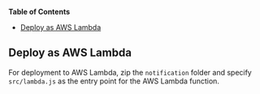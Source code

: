 <!-- START doctoc generated TOC please keep comment here to allow auto update -->
<!-- DON'T EDIT THIS SECTION, INSTEAD RE-RUN doctoc TO UPDATE -->
**Table of Contents**  
<!-- *generated with [DocToc](https://github.com/thlorenz/doctoc)* -->

- [Deploy as AWS Lambda](#deploy-as-aws-lambda)

<!-- END doctoc generated TOC please keep comment here to allow auto update -->

## Deploy as AWS Lambda

For deployment to AWS Lambda, zip the `notification` folder and specify `src/lambda.js` as the entry point for the AWS Lambda function.
